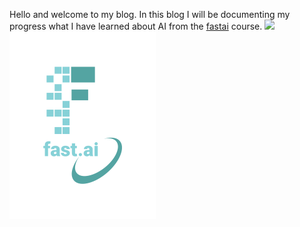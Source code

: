 Hello and welcome to my blog. In this blog I will be documenting my progress what I have learned about AI from the [fastai](https://www.fast.ai/) course.
![](images/profilePic.png)
![](images/logo.png)




